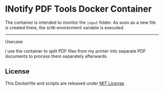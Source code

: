 # INotify PDF Tools Docker Container

The container is intended to monitor the `input` folder. As soon as a new file is created there, the `$CMD` envirenment variable is executed.

---

Usecase

I use the container to split PDF files from my printer into separate PDF documents to process them separately afterwards.

## License

This Dockerfile and scripts are released under [MIT License](https://github.com/dojo90/docker-inotify-pdf-tools/blob/master/LICENSE).